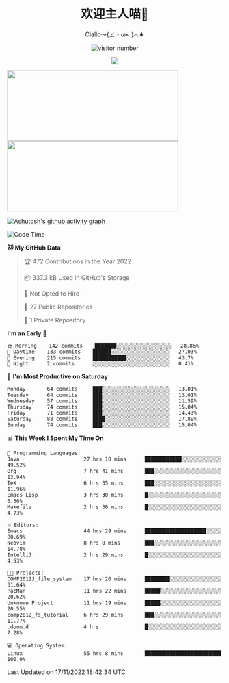 <div align="center">
  <h1>欢迎主人喵👋</h1>
  <p>Ciallo～(∠・ω< )⌒★</p>
</div>

<p align="center">
  <img src="https://count.getloli.com/get/@Ziqi-Yang?theme=rule34" alt="visitor number" />
</p>

<p align="center">
  <img src="https://skillicons.dev/icons?i=go,java,js,sass,py,godot,flutter,linux,emacs,neovim" />
</p>

<a href="https://github.com/Ziqi-Yang?tab=repositories">
   <img height="165" width="400" src="https://github-readme-stats.vercel.app/api?username=Ziqi-Yang&show_icons=true&include_all_commits=true&hide_border=true" />
  <img height="165" width="400" src="https://svg-banners.vercel.app/api?type=luminance&text1=Be%20Fantastic🌞&width=400&height=165" />
</a>


[![Ashutosh's github activity graph](https://activity-graph.herokuapp.com/graph?username=Ziqi-Yang&theme=github)](https://github.com/ashutosh00710/github-readme-activity-graph)

<!--START_SECTION:waka-->
![Code Time](http://img.shields.io/badge/Code%20Time-105%20hrs%209%20mins-blue)

**🐱 My GitHub Data** 

> 🏆 472 Contributions in the Year 2022
 > 
> 📦 337.3 kB Used in GitHub's Storage 
 > 
> 🚫 Not Opted to Hire
 > 
> 📜 27 Public Repositories 
 > 
> 🔑 1 Private Repository 
 > 
**I'm an Early 🐤** 

```text
🌞 Morning    142 commits    ███████░░░░░░░░░░░░░░░░░░   28.86% 
🌆 Daytime    133 commits    ██████░░░░░░░░░░░░░░░░░░░   27.03% 
🌃 Evening    215 commits    ███████████░░░░░░░░░░░░░░   43.7% 
🌙 Night      2 commits      ░░░░░░░░░░░░░░░░░░░░░░░░░   0.41%

```
📅 **I'm Most Productive on Saturday** 

```text
Monday       64 commits     ███░░░░░░░░░░░░░░░░░░░░░░   13.01% 
Tuesday      64 commits     ███░░░░░░░░░░░░░░░░░░░░░░   13.01% 
Wednesday    57 commits     ███░░░░░░░░░░░░░░░░░░░░░░   11.59% 
Thursday     74 commits     ███░░░░░░░░░░░░░░░░░░░░░░   15.04% 
Friday       71 commits     ███░░░░░░░░░░░░░░░░░░░░░░   14.43% 
Saturday     88 commits     ████░░░░░░░░░░░░░░░░░░░░░   17.89% 
Sunday       74 commits     ███░░░░░░░░░░░░░░░░░░░░░░   15.04%

```


📊 **This Week I Spent My Time On** 

```text
💬 Programming Languages: 
Java                     27 hrs 18 mins      ████████████░░░░░░░░░░░░░   49.52% 
Org                      7 hrs 41 mins       ███░░░░░░░░░░░░░░░░░░░░░░   13.94% 
TeX                      6 hrs 35 mins       ███░░░░░░░░░░░░░░░░░░░░░░   11.96% 
Emacs Lisp               3 hrs 30 mins       █░░░░░░░░░░░░░░░░░░░░░░░░   6.36% 
Makefile                 2 hrs 36 mins       █░░░░░░░░░░░░░░░░░░░░░░░░   4.73%

🔥 Editors: 
Emacs                    44 hrs 29 mins      ████████████████████░░░░░   80.69% 
Neovim                   8 hrs 8 mins        ███░░░░░░░░░░░░░░░░░░░░░░   14.78% 
IntelliJ                 2 hrs 29 mins       █░░░░░░░░░░░░░░░░░░░░░░░░   4.53%

🐱‍💻 Projects: 
COMP2012J_file_system    17 hrs 26 mins      ████████░░░░░░░░░░░░░░░░░   31.64% 
PacMan                   11 hrs 22 mins      █████░░░░░░░░░░░░░░░░░░░░   20.62% 
Unknown Project          11 hrs 19 mins      █████░░░░░░░░░░░░░░░░░░░░   20.55% 
comp2012_fs_tutorial     6 hrs 29 mins       ███░░░░░░░░░░░░░░░░░░░░░░   11.77% 
.doom.d                  4 hrs               █░░░░░░░░░░░░░░░░░░░░░░░░   7.28%

💻 Operating System: 
Linux                    55 hrs 8 mins       █████████████████████████   100.0%

```


 Last Updated on 17/11/2022 18:42:34 UTC
<!--END_SECTION:waka-->
